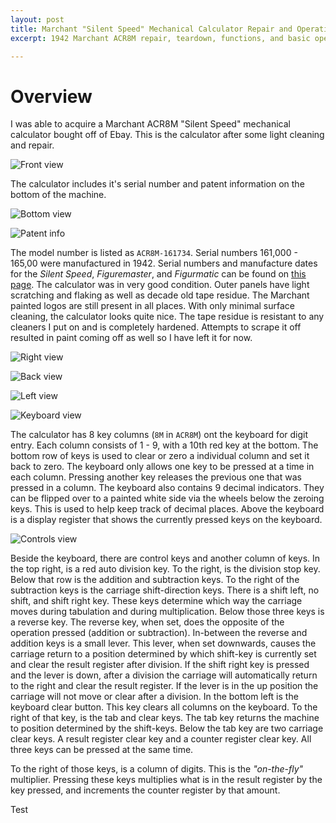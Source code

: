 ```yaml
---
layout: post
title: Marchant "Silent Speed" Mechanical Calculator Repair and Operation.
excerpt: 1942 Marchant ACR8M repair, teardown, functions, and basic operation.

---
```


# Overview 

I was able to acquire a Marchant ACR8M "Silent Speed" mechanical calculator bought off of Ebay. This is the calculator after some light cleaning and repair.

![Front view](https://starwarsfan2099.github.io/public/2020-5-26/DSC_5599_2.jpg)

The calculator includes it's serial number and patent information on the bottom of the machine. 

![Bottom view](https://starwarsfan2099.github.io/public/2020-5-26/DSC_5618.JPG)

![Patent info](https://starwarsfan2099.github.io/public/2020-5-26/DSC_5619.JPG)

The model number is listed as `ACR8M-161734`. Serial numbers 161,000 - 165,00 were manufactured in 1942. Serial numbers and manufacture dates for the *Silent Speed*, *Figuremaster*, and *Figurmatic* can be found on [this page](http://www.vintagecalculators.com/html/marchant.html). The calculator was in very good condition. Outer panels have light scratching and flaking as well as decade old tape residue. The Marchant painted logos are still present in all places. With only minimal surface cleaning, the calculator looks quite nice. The tape residue is resistant to any cleaners I put on and is completely hardened. Attempts to scrape it off resulted in paint coming off as well so I have left it for now. 

![Right view](https://starwarsfan2099.github.io/public/2020-5-26/DSC_5606.JPG)

![Back view](https://starwarsfan2099.github.io/public/2020-5-26/DSC_5607.JPG)

![Left view](https://starwarsfan2099.github.io/public/2020-5-26/DSC_5609.JPG)

![Keyboard view](https://starwarsfan2099.github.io/public/2020-5-26/DSC_5611.JPG)

The calculator has 8 key columns (`8M` in `ACR8M`) ont the keyboard for digit entry. Each column consists of 1 - 9, with a 10th red key at the bottom. The bottom row of keys is used to clear or zero a individual column and set it back to zero. The keyboard only allows one key to be pressed at a time in each column. Pressing another key releases the previous one that was pressed in a column. The keyboard also contains 9 decimal indicators. They can be flipped over to a painted white side via the wheels below the zeroing keys. This is used to help keep track of decimal places. Above the keyboard is a display register that shows the currently pressed keys on the keyboard. 

![Controls view](https://starwarsfan2099.github.io/public/2020-5-26/DSC_5610.JPG)

Beside the keyboard, there are control keys and another column of keys. In the top right, is a red auto division key. To the right, is the division stop key. Below that row is the addition and subtraction keys. To the right of the subtraction keys is the carriage shift-direction keys. There is a shift left, no shift, and shift right key. These keys determine which way the carriage moves during tabulation and during multiplication. Below those three keys is a reverse key. The reverse key, when set, does the opposite of the operation pressed (addition or subtraction). In-between the reverse and addition keys is a small lever. This lever, when set downwards, causes the carriage return to a position determined by which shift-key is currently set and clear the result register after division. If the shift right key is pressed and the lever is down, after a division the carriage will automatically return to the right and clear the result register. If the lever is in the up position the carriage will not move or clear after a division. In the bottom left is the keyboard clear button. This key clears all columns on the keyboard. To the right of that key, is the tab and clear keys. The tab key returns the machine to position determined by the shift-keys. Below the tab key are two carriage clear keys. A result register clear key and a counter register clear key. All three keys can be pressed at the same time. 

To the right of those keys, is a column of digits. This is the *"on-the-fly"* multiplier. Pressing these keys multiplies what is in the result register by the key pressed, and increments the counter register by that amount.

Test